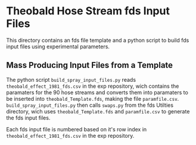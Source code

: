 # Theobald Hose Stream fds Input Files

This directory contains an fds file template and a python script to build fds input files using experimental parameters.

## Mass Producing Input Files from a Template

The python script `build_spray_input_files.py` reads `theobald_effect_1981_fds.csv` in the exp repository, wich contains the paramaters for the 90 hose streams and converts them into paramaters to be inserted into `theobald_Template.fds`, making the file `paramfile.csv`. `build_spray_input_files.py` then calls `swaps.py` from the fds Utilties directory, wich uses `theobald_Template.fds` and `paramfile.csv` to generate the fds input files. 

Each fds input file is numbered based on it's row index in `theobald_effect_1981_fds.csv` in the exp repository.
